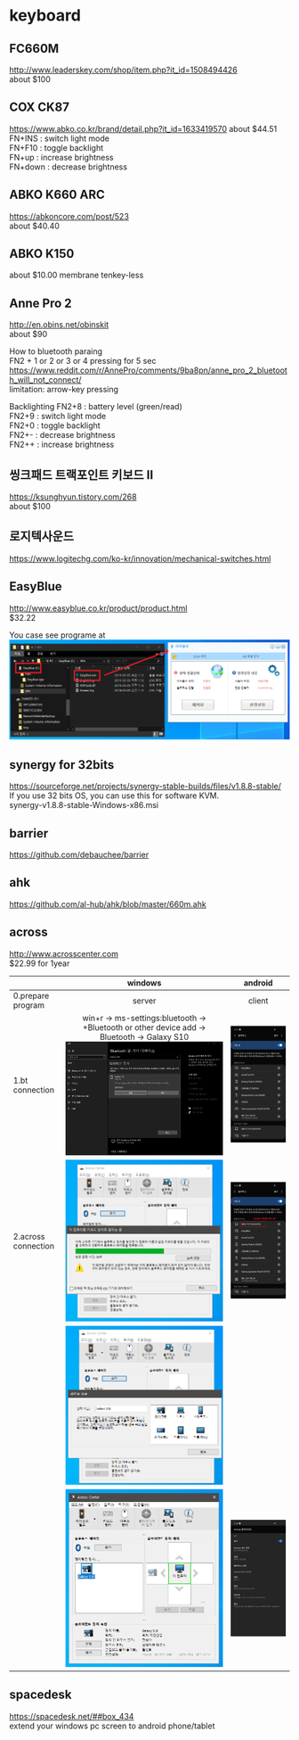 # keyboard

## FC660M
http://www.leaderskey.com/shop/item.php?it_id=1508494426  
about $100

## COX CK87  
https://www.abko.co.kr/brand/detail.php?it_id=1633419570
about $44.51
FN+INS : switch light mode  
FN+F10 : toggle backlight  
FN+up : increase brightness  
FN+down : decrease brightness  

## ABKO K660 ARC 
https://abkoncore.com/post/523  
about $40.40

## ABKO K150 
about $10.00
membrane tenkey-less

## Anne Pro 2  
http://en.obins.net/obinskit  
about $90

How to bluetooth paraing  
FN2 + 1 or 2 or 3 or 4 pressing for 5 sec    
https://www.reddit.com/r/AnnePro/comments/9ba8pn/anne_pro_2_bluetooth_will_not_connect/  
limitation: arrow-key pressing  

Backlighting
FN2+8 : battery level (green/read)  
FN2+9 : switch light mode  
FN2+0 : toggle backlight  
FN2+- : decrease brightness  
FN2++ : increase brightness  

## 씽크패드 트랙포인트 키보드 II  
https://ksunghyun.tistory.com/268  
about $100  

## 로지텍사운드
https://www.logitechg.com/ko-kr/innovation/mechanical-switches.html  

## EasyBlue  
http://www.easyblue.co.kr/product/product.html  
$32.22

You case see programe at 
![easyblue_program](easyblue.png)


## synergy for 32bits
https://sourceforge.net/projects/synergy-stable-builds/files/v1.8.8-stable/  
If you use 32 bits OS, you can use this for software KVM.  
synergy-v1.8.8-stable-Windows-x86.msi

## barrier
https://github.com/debauchee/barrier  


## ahk
https://github.com/al-hub/ahk/blob/master/660m.ahk  

## across  
http://www.acrosscenter.com  
$22.99 for 1year

||windows|android|
|:---|:---:|:---:|
|0.prepare program|server|client|
|1.bt connection|win+r → ms-settings:bluetooth → +Bluetooth or other device add → Bluetooth → Galaxy S10  ![win_set0](across_windows_bt0.png)|![android_set0](across_android_bt1.jpg)|
|2.across connection|![win_set1](across_windows_bt1.png)|![android_set2](across_android_bt2.jpg)|
||![win_set2](across_windows_bt2.png)||
||![win_set3](across_windows_bt3.png)|![android_set3](across_android_bt3.jpg)|

## spacedesk
https://spacedesk.net/##box_434  
extend your windows pc screen to android phone/tablet
